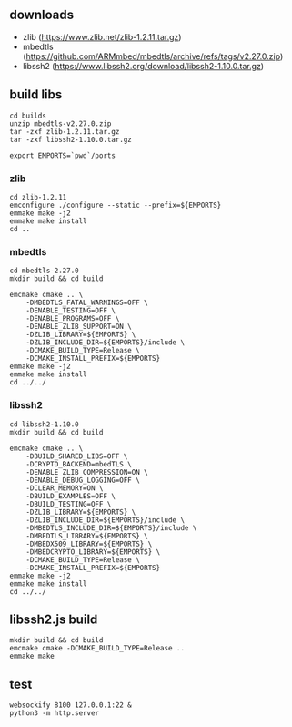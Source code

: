 
## downloads
* zlib (https://www.zlib.net/zlib-1.2.11.tar.gz)
* mbedtls (https://github.com/ARMmbed/mbedtls/archive/refs/tags/v2.27.0.zip)
* libssh2 (https://www.libssh2.org/download/libssh2-1.10.0.tar.gz)

## build libs

	cd builds 
	unzip mbedtls-v2.27.0.zip 
	tar -zxf zlib-1.2.11.tar.gz 
	tar -zxf libssh2-1.10.0.tar.gz 
	
	export EMPORTS=`pwd`/ports 

### zlib
	cd zlib-1.2.11 
	emconfigure ./configure --static --prefix=${EMPORTS}
	emmake make -j2 
	emmake make install
	cd ..

### mbedtls
	cd mbedtls-2.27.0 
	mkdir build && cd build 
	
	emcmake cmake .. \
		-DMBEDTLS_FATAL_WARNINGS=OFF \
		-DENABLE_TESTING=OFF \
		-DENABLE_PROGRAMS=OFF \
		-DENABLE_ZLIB_SUPPORT=ON \
		-DZLIB_LIBRARY=${EMPORTS} \
		-DZLIB_INCLUDE_DIR=${EMPORTS}/include \
		-DCMAKE_BUILD_TYPE=Release \
		-DCMAKE_INSTALL_PREFIX=${EMPORTS}
	emmake make -j2 
	emmake make install 
	cd ../../

### libssh2
	cd libssh2-1.10.0 
	mkdir build && cd build 
	
	emcmake cmake .. \
		-DBUILD_SHARED_LIBS=OFF \
		-DCRYPTO_BACKEND=mbedTLS \
		-DENABLE_ZLIB_COMPRESSION=ON \
		-DENABLE_DEBUG_LOGGING=OFF \
		-DCLEAR_MEMORY=ON \
		-DBUILD_EXAMPLES=OFF \
		-DBUILD_TESTING=OFF \
		-DZLIB_LIBRARY=${EMPORTS} \
		-DZLIB_INCLUDE_DIR=${EMPORTS}/include \
		-DMBEDTLS_INCLUDE_DIR=${EMPORTS}/include \
		-DMBEDTLS_LIBRARY=${EMPORTS} \
		-DMBEDX509_LIBRARY=${EMPORTS} \
		-DMBEDCRYPTO_LIBRARY=${EMPORTS} \
		-DCMAKE_BUILD_TYPE=Release \
		-DCMAKE_INSTALL_PREFIX=${EMPORTS} 
	emmake make -j2 
	emmake make install 
	cd ../../

## libssh2.js build
	mkdir build && cd build
	emcmake cmake -DCMAKE_BUILD_TYPE=Release ..
	emmake make

## test
	websockify 8100 127.0.0.1:22 & 
	python3 -m http.server 


